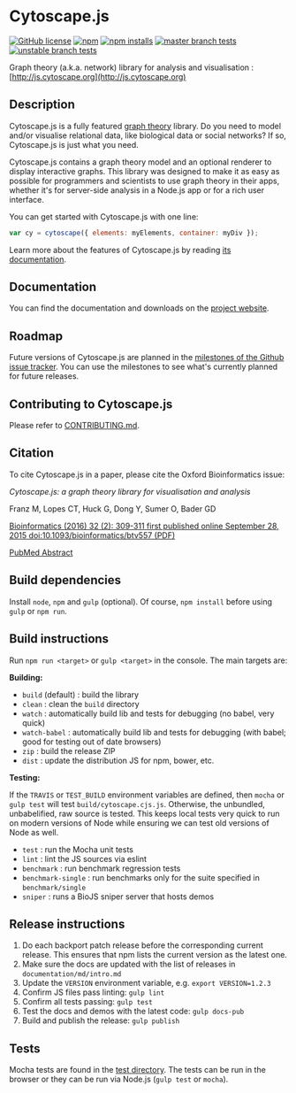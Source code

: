 # Cytoscape.js

[![GitHub license](https://img.shields.io/badge/license-MIT-blue.svg?maxAge=1)](https://raw.githubusercontent.com/cytoscape/cytoscape.js/master/LICENSE)
[![npm](https://img.shields.io/npm/v/cytoscape.svg?maxAge=1)](https://www.npmjs.com/package/cytoscape)
[![npm installs](https://img.shields.io/npm/dm/cytoscape.svg?maxAge=1&label=npm%20installs)](https://www.npmjs.com/package/cytoscape)
[![master branch tests](https://img.shields.io/travis/cytoscape/cytoscape.js/master.svg?maxAge=1&label=master%20branch)](https://travis-ci.org/cytoscape/cytoscape.js)
[![unstable branch tests](https://img.shields.io/travis/cytoscape/cytoscape.js/unstable.svg?maxAge=1&label=unstable%20branch)](https://travis-ci.org/cytoscape/cytoscape.js)


Graph theory (a.k.a. network) library for analysis and visualisation : [http://js.cytoscape.org](http://js.cytoscape.org)



## Description

Cytoscape.js is a fully featured [graph theory](https://en.wikipedia.org/wiki/Graph_theory) library.  Do you need to model and/or visualise relational data, like biological data or social networks?  If so, Cytoscape.js is just what you need.

Cytoscape.js contains a graph theory model and an optional renderer to display interactive graphs.  This library was designed to make it as easy as possible for programmers and scientists to use graph theory in their apps, whether it's for server-side analysis in a Node.js app or for a rich user interface.

You can get started with Cytoscape.js with one line:

```js
var cy = cytoscape({ elements: myElements, container: myDiv });
```

Learn more about the features of Cytoscape.js by reading [its documentation](http://js.cytoscape.org).





## Documentation

You can find the documentation and downloads on the [project website](http://js.cytoscape.org).



## Roadmap

Future versions of Cytoscape.js are planned in the [milestones of the Github issue tracker](https://github.com/cytoscape/cytoscape.js/milestones).  You can use the milestones to see what's currently planned for future releases.




## Contributing to Cytoscape.js

Please refer to [CONTRIBUTING.md](CONTRIBUTING.md).



## Citation

To cite Cytoscape.js in a paper, please cite the Oxford Bioinformatics issue:

*Cytoscape.js: a graph theory library for visualisation and analysis*

Franz M, Lopes CT, Huck G, Dong Y, Sumer O, Bader GD

[Bioinformatics (2016) 32 (2): 309-311 first published online September 28, 2015 doi:10.1093/bioinformatics/btv557 (PDF)](http://bioinformatics.oxfordjournals.org/content/32/2/309)

[PubMed Abstract](http://www.ncbi.nlm.nih.gov/pubmed/26415722)




## Build dependencies

Install `node`, `npm` and `gulp` (optional).  Of course, `npm install` before using `gulp` or `npm run`.




## Build instructions

Run `npm run <target>` or `gulp <target>` in the console.  The main targets are:

**Building:**

 * `build` (default) : build the library
 * `clean` : clean the `build` directory
 * `watch` : automatically build lib and tests for debugging (no babel, very quick)
 * `watch-babel` : automatically build lib and tests for debugging (with babel; good for testing out of date browsers)
 * `zip` : build the release ZIP
 * `dist` : update the distribution JS for npm, bower, etc.

**Testing:**

If the `TRAVIS` or `TEST_BUILD` environment variables are defined, then `mocha` or `gulp test` will test `build/cytoscape.cjs.js`.  Otherwise, the unbundled, unbabelified, raw source is tested.  This keeps local tests very quick to run on modern versions of Node while ensuring we can test old versions of Node as well.

 * `test` : run the Mocha unit tests
 * `lint` : lint the JS sources via eslint
 * `benchmark` : run benchmark regression tests
 * `benchmark-single` : run benchmarks only for the suite specified in `benchmark/single`
 * `sniper` : runs a BioJS sniper server that hosts demos



## Release instructions

 1. Do each backport patch release before the corresponding current release.  This ensures that npm lists the current version as the latest one.
 1. Make sure the docs are updated with the list of releases in `documentation/md/intro.md`
 1. Update the `VERSION` environment variable, e.g. `export VERSION=1.2.3`
 1. Confirm JS files pass linting: `gulp lint`
 1. Confirm all tests passing: `gulp test`
 1. Test the docs and demos with the latest code: `gulp docs-pub`
 1. Build and publish the release: `gulp publish`



## Tests

Mocha tests are found in the [test directory](https://github.com/cytoscape/cytoscape.js/tree/master/test).  The tests can be run in the browser or they can be run via Node.js (`gulp test` or `mocha`).
